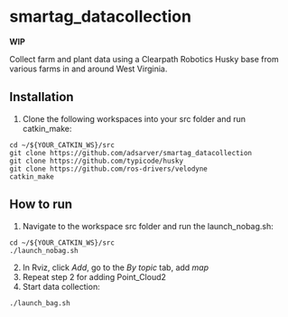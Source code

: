 # smartag_datacollection
  **WIP**
  
  Collect farm and plant data using a Clearpath Robotics Husky base from various farms in and around West Virginia.
  
## Installation
  1. Clone the following workspaces into your src folder and run catkin_make:
  ```
  cd ~/${YOUR_CATKIN_WS}/src
  git clone https://github.com/adsarver/smartag_datacollection
  git clone https://github.com/typicode/husky
  git clone https://github.com/ros-drivers/velodyne
  catkin_make
  ```

## How to run
  1. Navigate to the workspace src folder and run the launch_nobag.sh:
  ```
  cd ~/${YOUR_CATKIN_WS}/src
  ./launch_nobag.sh
  ```
2. In Rviz, click *Add*, go to the *By topic* tab, add *map*
3. Repeat step 2 for adding Point_Cloud2
4. Start data collection:
  ```
  ./launch_bag.sh
  ```
